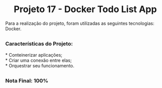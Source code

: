<h1 align="center">Projeto 17 - Docker Todo List App</h1>

<div>
  Para a realização do projeto, foram utilizadas as seguintes tecnologias: Docker.
</div>

##

<div>
  <h3>Características do Projeto:</h3>
  * Conteinerizar aplicações;</br>
  * Criar uma conexão entre elas;</br>
  * Orquestrar seu funcionamento.</br>
</div>

##

<div>
  <h3>Nota Final: 100%</h3>
</div>
